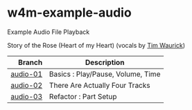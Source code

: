 # w4m-example-audio
Example Audio File Playback

Story of the Rose (Heart of my Heart)
(vocals by [Tim Waurick](https://en.wikipedia.org/wiki/Tim_Waurick))

| Branch | Description |
| -----: | ----------- |
| [audio-01](https://github.com/IGME-330-01-2235/w4m-example-audio/blob/audio-01/README.md) | Basics : Play/Pause, Volume, Time |
| [audio-02](https://github.com/IGME-330-01-2235/w4m-example-audio/blob/audio-02/README.md) | There Are Actually Four Tracks |
| [audio-03](https://github.com/IGME-330-01-2235/w4m-example-audio/blob/audio-03/README.md) | Refactor : Part Setup |
